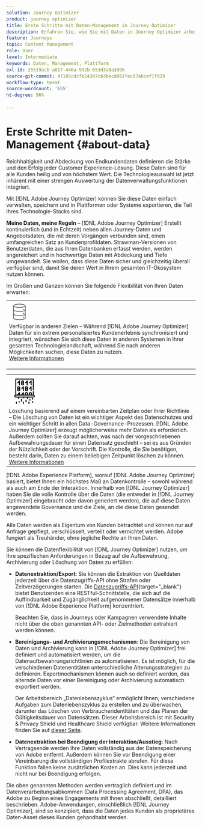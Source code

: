 ```yaml
---
solution: Journey Optimizer
product: journey optimizer
title: Erste Schritte mit Daten-Management in Journey Optimizer
description: Erfahren Sie, wie Sie mit Daten in Journey Optimizer arbeiten können
feature: Journeys
topic: Content Management
role: User
level: Intermediate
keywords: Daten, Management, Plattform
exl-id: 25519acb-a017-446a-992b-653d3a8a3d96
source-git-commit: 47185cdcfb243d7cb3becd861fec87abcef1f929
workflow-type: tm+mt
source-wordcount: '655'
ht-degree: 96%

---
```


# Erste Schritte mit Daten-Management {#about-data}

Reichhaltigkeit und Abdeckung von Endkundendaten definieren die Stärke und den Erfolg jeder Customer Experience-Lösung. Diese Daten sind für alle Kunden heilig und von höchstem Wert. Die Technologieauswahl ist jetzt inhärent mit einer strengen Auswertung der Datenverwaltungsfunktionen integriert.

Mit [!DNL Adobe Journey Optimizer] können Sie diese Daten einfach verwalten, speichern und in Plattformen oder Systeme exportieren, die Teil Ihres Technologie-Stacks sind.

**Meine Daten, meine Regeln** – [!DNL Adobe Journey Optimizer] Erstellt kontinuierlich (und in Echtzeit) neben allen Journey-Daten und Angebotsdaten, die mit deren Vorgängen verbunden sind, einen umfangreichen Satz an Kundenprofildaten. Strawman-Versionen von Benutzerdaten, die aus Ihren Datenbanken erfasst werden, werden angereichert und in hochwertige Daten mit Abdeckung und Tiefe umgewandelt. Sie wollen, dass diese Daten sicher und gleichzeitig überall verfügbar sind, damit Sie deren Wert in Ihrem gesamten IT-Ökosystem nutzen können.

Im Großen und Ganzen können Sie folgende Flexibilität von Ihren Daten erwarten:


<table style="table-layout:fixed">
<tr style="border: 0;">
  <td>
    <div><img alt="Ziele" src="assets/do-not-localize/dest.png" /> 
 <br>Verfügbar in anderen Zielen – Während [!DNL Adobe Journey Optimizer] Daten für ein extrem personalisiertes Kundenerlebnis synchronisiert und integriert, wünschen Sie sich diese Daten in anderen Systemen in Ihrer gesamten Technologielandschaft, während Sie nach anderen Möglichkeiten suchen, diese Daten zu nutzen.
    <div>
     <a href="../integrations/ajo-integrations.md">Weitere Informationen</a></div>
    </div>
    <br>
  </td>
</tr>
</table>

<!--td>
    <div><img alt="retention" src="assets/do-not-localize/retention.png" />  
    <br>Retained for a stipulated duration – Industry or regional regulations (such as GDPR or CCPA) or internal data governance policies stipulate how long or how short a duration, data needs to be maintained or archived in Adobe Experience Platform Data Lake. <a href="../privacy/get-started-privacy.md">Learn more</a></div>
  </td>
</tr>
<tr style="border: 0;"-->
<table style="table-layout:fixed">
<tr style="border: 0;">
  <td>
    <div><img alt="Richtlinie" src="assets/do-not-localize/policy.png" /> 
 <br>Löschung basierend auf einem vereinbarten Zeitplan oder Ihrer Richtlinie – Die Löschung von Daten ist ein wichtiger Aspekt des Datenschutzes und ein wichtiger Schritt in allen Data-Governance-Prozessen. [!DNL Adobe Journey Optimizer] erzeugt möglicherweise mehr Daten als erforderlich. Außerdem sollten Sie darauf achten, was nach der vorgeschriebenen Aufbewahrungsdauer für einen Datensatz geschieht – sei es aus Gründen der Nützlichkeit oder der Vorschrift. Die Kontrolle, die Sie benötigen, besteht darin, Daten zu einem beliebigen Zeitpunkt löschen zu können. 
    </div>
      <div>
     <a href="../privacy/data-hygiene.md">Weitere Informationen</a></div>
    </div>
  </td>
</tr>
</table>

[!DNL Adobe Experience Platform], worauf [!DNL Adobe Journey Optimizer] basiert, bietet Ihnen ein höchstes Maß an Datenkontrolle – sowohl während als auch am Ende der Interaktion. Innerhalb von [!DNL Journey Optimizer] haben Sie die volle Kontrolle über die Daten (die entweder in [!DNL Journey Optimizer] eingebracht oder davon generiert werden), die auf diese Daten angewendete Governance und die Ziele, an die diese Daten gesendet werden.

Alle Daten werden als Eigentum von Kunden betrachtet und können nur auf Anfrage gepflegt, verschlüsselt, verteilt oder vernichtet werden. Adobe fungiert als Treuhänder, ohne jegliche Rechte an Ihren Daten.

Sie können die Datenflexibilität von [!DNL Journey Optimizer] nutzen, um Ihre spezifischen Anforderungen in Bezug auf die Aufbewahrung, Archivierung oder Löschung von Daten zu erfüllen:

* **Datenextraktion/Export**: Sie können die Extraktion von Quelldaten jederzeit über die Datenzugriffs-API ohne Strafen oder Zeitverzögerungen starten. Die [Datenzugriffs-API](https://experienceleague.adobe.com/docs/experience-platform/data-access/api.html?lang=de){target="_blank"} bietet Benutzenden eine RESTful-Schnittstelle, die sich auf die Auffindbarkeit und Zugänglichkeit aufgenommener Datensätze innerhalb von [!DNL Adobe Experience Platform] konzentriert. <!--In the future (on roadmap), you can use file-based destinations to export and migrate log data from Adobe Journey Optimizer. -->

  Beachten Sie, dass in Journeys oder Kampagnen verwendete Inhalte nicht über die oben genannten API- oder Zielmethoden extrahiert werden können.

<!--
* **Profile Service Data Retention**: For Behavioral and Time series data appended to any Profile, you may choose to use Journey Optimizer's default setting of retaining this data for up to 91 days from the date of its addition to a Profile, or until an alternative time-period selected by the you. The time that Adobe keeps this data varies from contract to contract, and is outlined in an organization's data retention policy.

  Learn more about Experience Event expirations in [Adobe Experience Platform documentation](https://experienceleague.adobe.com/docs/experience-platform/profile/event-expirations.html?lang=de){target="_blank"}.
-->

* **Bereinigungs- und Archivierungsmechanismen**: Die Bereinigung von Daten und Archivierung kann in [!DNL Adobe Journey Optimizer] frei definiert und automatisiert werden, um die Datenaufbewahrungsrichtlinien zu automatisieren. Es ist möglich, für die verschiedenen Datenentitäten unterschiedliche Alterungsstrategien zu definieren. Exportmechanismen können auch so definiert werden, das alternde Daten vor einer Bereinigung oder Archivierung automatisch exportiert werden.

  Der Arbeitsbereich „Datenlebenszyklus“ ermöglicht Ihnen, verschiedene Aufgaben zum Datenlebenszyklus zu erstellen und zu überwachen, darunter das Löschen von Verbraucheridentitäten und das Planen der Gültigkeitsdauer von Datensätzen. Dieser Arbeitsbereich ist mit Security &amp; Privacy Shield und Healthcare Shield verfügbar. Weitere Informationen finden Sie auf [dieser Seite](../privacy/data-hygiene.md).

<!--
* **Data Lake and Deletions**: Customer Data stored in the Data Lake can be retained by Journey Optimizer:
    
    * for 7 days to facilitate the onboarding of Customer Data into the Profile Services, after which it may be permanently deleted, or
    * until chosen to be deleted by you

-->

* **Datenextraktion bei Beendigung der Interaktion/Ausstieg**: Nach Vertragsende werden Ihre Daten vollständig aus der Datenspeicherung von Adobe entfernt. Außerdem können Sie vor Beendigung einer Vereinbarung die vollständigen Profilextrakte abrufen. Für diese Funktion fallen keine zusätzlichen Kosten an. Dies kann jederzeit und nicht nur bei Beendigung erfolgen.

Die oben genannten Methoden werden vertraglich definiert und im Datenverarbeitungsabkommen (Data Processing Agreement, DPA), das Adobe zu Beginn eines Engagements mit Ihnen abschließt, detailliert beschrieben. Adobe-Anwendungen, einschließlich [!DNL Journey Optimizer], sind so konzipiert, dass die Daten jedes Kunden als proprietäres Daten-Asset dieses Kunden gehandhabt werden.

